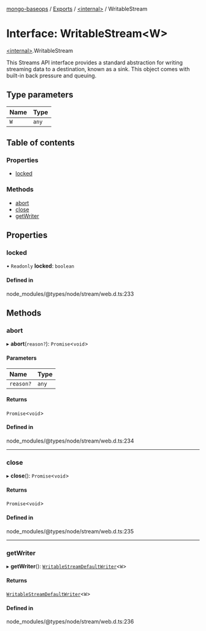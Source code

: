 [mongo-baseops](../README.md) / [Exports](../modules.md) / [\<internal\>](../modules/internal_.md) / WritableStream

# Interface: WritableStream\<W\>

[\<internal\>](../modules/internal_.md).WritableStream

This Streams API interface provides a standard abstraction for writing
streaming data to a destination, known as a sink. This object comes with
built-in back pressure and queuing.

## Type parameters

| Name | Type |
| :------ | :------ |
| `W` | `any` |

## Table of contents

### Properties

- [locked](internal_.WritableStream-1.md#locked)

### Methods

- [abort](internal_.WritableStream-1.md#abort)
- [close](internal_.WritableStream-1.md#close)
- [getWriter](internal_.WritableStream-1.md#getwriter)

## Properties

### locked

• `Readonly` **locked**: `boolean`

#### Defined in

node_modules/@types/node/stream/web.d.ts:233

## Methods

### abort

▸ **abort**(`reason?`): `Promise`\<`void`\>

#### Parameters

| Name | Type |
| :------ | :------ |
| `reason?` | `any` |

#### Returns

`Promise`\<`void`\>

#### Defined in

node_modules/@types/node/stream/web.d.ts:234

___

### close

▸ **close**(): `Promise`\<`void`\>

#### Returns

`Promise`\<`void`\>

#### Defined in

node_modules/@types/node/stream/web.d.ts:235

___

### getWriter

▸ **getWriter**(): [`WritableStreamDefaultWriter`](internal_.WritableStreamDefaultWriter.md)\<`W`\>

#### Returns

[`WritableStreamDefaultWriter`](internal_.WritableStreamDefaultWriter.md)\<`W`\>

#### Defined in

node_modules/@types/node/stream/web.d.ts:236
